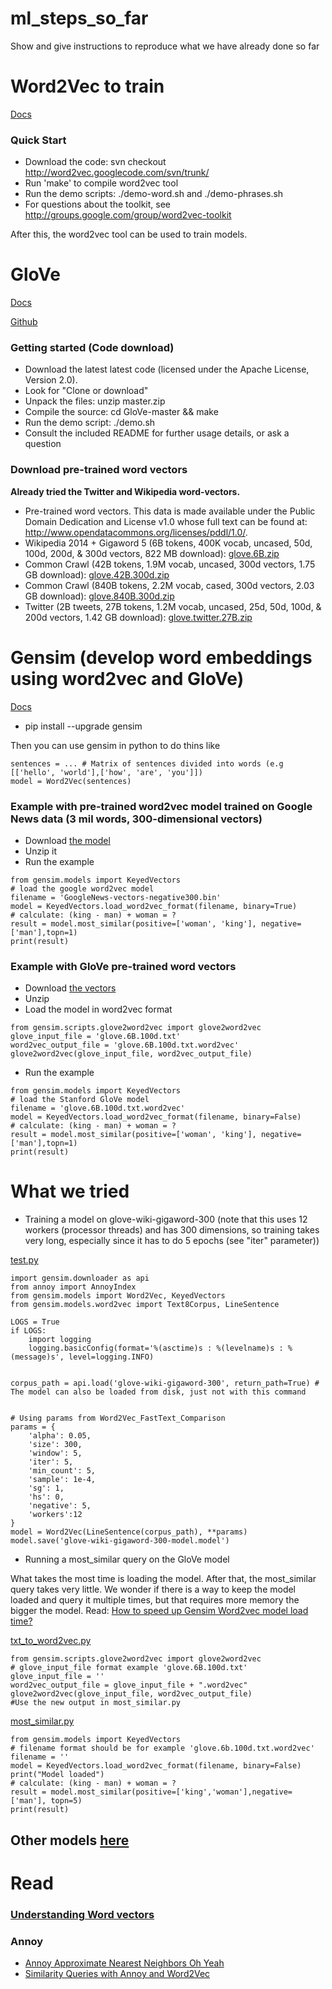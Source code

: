 # ml_steps_so_far
Show and give instructions to reproduce what we have already done so far


# Word2Vec to train

[Docs](https://code.google.com/archive/p/word2vec/)

### Quick Start

* Download the code: svn checkout http://word2vec.googlecode.com/svn/trunk/
* Run 'make' to compile word2vec tool
* Run the demo scripts: ./demo-word.sh and ./demo-phrases.sh
* For questions about the toolkit, see http://groups.google.com/group/word2vec-toolkit

After this, the word2vec tool can be used to train models.


# GloVe

[Docs](https://nlp.stanford.edu/projects/glove/)

[Github](https://github.com/stanfordnlp/GloVe)

### Getting started (Code download)

* Download the latest latest code (licensed under the Apache License, Version 2.0).
* Look for "Clone or download"
* Unpack the files:  unzip master.zip
* Compile the source:  cd GloVe-master && make
* Run the demo script: ./demo.sh
* Consult the included README for further usage details, or ask a question

### Download pre-trained word vectors

**Already tried the Twitter and Wikipedia word-vectors.**

* Pre-trained word vectors. This data is made available under the Public Domain Dedication and License v1.0 whose full text can be found at: http://www.opendatacommons.org/licenses/pddl/1.0/.
* Wikipedia 2014 + Gigaword 5 (6B tokens, 400K vocab, uncased, 50d, 100d, 200d, & 300d vectors, 822 MB download): [glove.6B.zip](http://nlp.stanford.edu/data/glove.6B.zip)
* Common Crawl (42B tokens, 1.9M vocab, uncased, 300d vectors, 1.75 GB download): [glove.42B.300d.zip](http://nlp.stanford.edu/data/glove.42B.300d.zip)
* Common Crawl (840B tokens, 2.2M vocab, cased, 300d vectors, 2.03 GB download): [glove.840B.300d.zip](http://nlp.stanford.edu/data/glove.840B.300d.zip)
* Twitter (2B tweets, 27B tokens, 1.2M vocab, uncased, 25d, 50d, 100d, & 200d vectors, 1.42 GB download): [glove.twitter.27B.zip](http://nlp.stanford.edu/data/glove.twitter.27B.zip)


# Gensim (develop word embeddings using word2vec and GloVe)

[Docs](https://machinelearningmastery.com/develop-word-embeddings-python-gensim/)


* pip install --upgrade gensim

Then you can use gensim in python to do thins like 

```
sentences = ... # Matrix of sentences divided into words (e.g [['hello', 'world'],['how', 'are', 'you']])
model = Word2Vec(sentences)
```

### Example with pre-trained word2vec model trained on Google News data (3 mil words, 300-dimensional vectors)

* Download [the model](https://drive.google.com/file/d/0B7XkCwpI5KDYNlNUTTlSS21pQmM/edit?usp=sharing)
* Unzip it
* Run the example
```
from gensim.models import KeyedVectors
# load the google word2vec model
filename = 'GoogleNews-vectors-negative300.bin'
model = KeyedVectors.load_word2vec_format(filename, binary=True)
# calculate: (king - man) + woman = ?
result = model.most_similar(positive=['woman', 'king'], negative=['man'],topn=1)
print(result)
```


### Example with GloVe pre-trained word vectors

* Download [the vectors](http://nlp.stanford.edu/data/glove.6B.zip)
* Unzip
* Load the model in word2vec format
```
from gensim.scripts.glove2word2vec import glove2word2vec
glove_input_file = 'glove.6B.100d.txt'
word2vec_output_file = 'glove.6B.100d.txt.word2vec'
glove2word2vec(glove_input_file, word2vec_output_file)
```

* Run the example
```
from gensim.models import KeyedVectors
# load the Stanford GloVe model
filename = 'glove.6B.100d.txt.word2vec'
model = KeyedVectors.load_word2vec_format(filename, binary=False)
# calculate: (king - man) + woman = ?
result = model.most_similar(positive=['woman', 'king'], negative=['man'],topn=1)
print(result)
```


# What we tried

* Training a model on glove-wiki-gigaword-300 (note that this uses 12 workers (processor threads) and has 300 dimensions, so training takes very long, especially since it has to do 5 epochs (see "iter" parameter))

[test.py](test.py)
```
import gensim.downloader as api
from annoy import AnnoyIndex
from gensim.models import Word2Vec, KeyedVectors
from gensim.models.word2vec import Text8Corpus, LineSentence

LOGS = True
if LOGS:
    import logging
    logging.basicConfig(format='%(asctime)s : %(levelname)s : %(message)s', level=logging.INFO)


corpus_path = api.load('glove-wiki-gigaword-300', return_path=True) # The model can also be loaded from disk, just not with this command


# Using params from Word2Vec_FastText_Comparison
params = {
    'alpha': 0.05,
    'size': 300,
    'window': 5,
    'iter': 5,
    'min_count': 5,
    'sample': 1e-4,
    'sg': 1,
    'hs': 0,
    'negative': 5,
    'workers':12
}
model = Word2Vec(LineSentence(corpus_path), **params)
model.save('glove-wiki-gigaword-300-model.model')
```


* Running a most_similar query on the GloVe model
 
What takes the most time is loading the model. After that, the most_similar query takes very little. We wonder if there is a way to keep the model loaded and query it multiple times, but that requires more memory the bigger the model. Read: [How to speed up Gensim Word2vec model load time?](https://stackoverflow.com/questions/42986405/how-to-speed-up-gensim-word2vec-model-load-time/43067907)

[txt_to_word2vec.py](txt_to_word2vec.py)
```
from gensim.scripts.glove2word2vec import glove2word2vec
# glove_input_file format example 'glove.6B.100d.txt'
glove_input_file = ''
word2vec_output_file = glove_input_file + ".word2vec"
glove2word2vec(glove_input_file, word2vec_output_file)
#Use the new output in most_similar.py
```

[most_similar.py](most_similar.py)
```
from gensim.models import KeyedVectors
# filename format should be for example 'glove.6b.100d.txt.word2vec'
filename = ''
model = KeyedVectors.load_word2vec_format(filename, binary=False)
print("Model loaded")
# calculate: (king - man) + woman = ?
result = model.most_similar(positive=['king','woman'],negative=['man'], topn=5)
print(result)
```

## Other models [here](https://github.com/RaRe-Technologies/gensim-data#models)


# Read

### [Understanding Word vectors](https://gist.github.com/aparrish/2f562e3737544cf29aaf1af30362f469)
### Annoy 
* [Annoy Approximate Nearest Neighbors Oh Yeah](https://github.com/spotify/annoy)
* [Similarity Queries with Annoy and Word2Vec](https://radimrehurek.com/gensim_3.8.3/auto_examples/tutorials/run_annoy.html)

